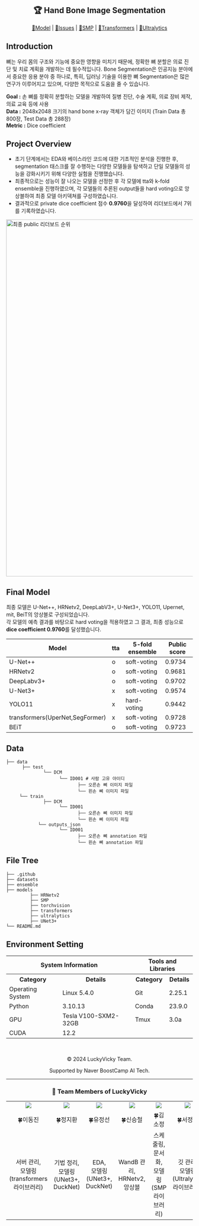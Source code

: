 <div align='center'>
  <h2>🏆 Hand Bone Image Segmentation</h2>
</div>


<div align="center">

[👀Model](#final-model) |
[🤔Issues](https://github.com/boostcampaitech7/level2-cv-semanticsegmentation-cv-02-lv3/issues) | 
[🚀SMP](https://github.com/qubvel-org/segmentation_models.pytorch) |
[🤗Transformers](https://huggingface.co/docs/transformers/en/index) |
[💎Ultralytics](https://github.com/ultralytics/ultralytics)
</div>

## Introduction
뼈는 우리 몸의 구조와 기능에 중요한 영향을 미치기 때문에, 정확한 뼈 분할은 의료 진단 및 치료 계획을 개발하는 데 필수적입니다. Bone Segmentation은 인공지능 분야에서 중요한 응용 분야 중 하나로, 특히, 딥러닝 기술을 이용한 뼈 Segmentation은 많은 연구가 이루어지고 있으며, 다양한 목적으로 도움을 줄 수 있습니다.

**Goal :** 손 뼈를 정확히 분할하는 모델을 개발하여 질병 진단, 수술 계획, 의료 장비 제작, 의료 교육 등에 사용<br>
**Data :** 2048x2048 크기의 hand bone x-ray 객체가 담긴 이미지 (Train Data 총 800장, Test Data 총 288장)<br>
**Metric :** Dice coefficient

## Project Overview
- 초기 단계에서는 EDA와 베이스라인 코드에 대한 기초적인 분석을 진행한 후, segmentation 태스크를 잘 수행하는 다양한 모델들을 탐색하고 단일 모델들의 성능을 강화시키기 위해 다양한 실험을 진행했습니다.
- 최종적으로는 성능이 잘 나오는 모델을 선정한 후 각 모델에 tta와 k-fold ensemble을 진행하였으며, 각 모델들의 추론된 output들을 hard voting으로 앙상블하여 최종 모델 아키덱쳐를 구성하였습니다.
- 결과적으로 private dice coefficient 점수 **0.9760**을 달성하여 리더보드에서 7위를 기록하였습니다.

<img width="962" alt="최종 public 리더보드 순위" src="https://github.com/user-attachments/assets/11fca078-8725-42e1-9bf3-ddc6147bc68b">

## Final Model
최종 모델은 U-Net++, HRNetv2, DeepLabV3+, U-Net3+, YOLO11, Upernet, mit, BeiT의 앙상블로 구성되었습니다. <br> 각 모델의 예측 결과를 바탕으로 hard voting을 적용하였고 그 결과, 최종 성능으로 **dice coefficient 0.9760**를 달성했습니다.<br>


Model | tta | 5-fold ensemble | Public score
-- | -- | -- | --
U-Net++ | o | soft-voting | 0.9734
HRNetv2 | o | soft-voting | 0.9681
DeepLabv3+ | o | soft-voting | 0.9702
U-Net3+ | x | soft-voting | 0.9574
YOLO11 | x | hard-voting | 0.9442
transformers(UperNet,SegFormer) | x | soft-voting | 0.9728
BEiT | o | soft-voting | 0.9723

## Data
```
├── data
      ├── test
              └── DCM
                    └── ID001 # 사람 고유 아이디
                           ├── 오른손 뼈 이미지 파일
                           └── 왼손 뼈 이미지 파일
     └── train
              ├── DCM
                    └── ID001
                           ├── 오른손 뼈 이미지 파일
                           └── 왼손 뼈 이미지 파일      
            └── outputs_json
                    └── ID001
                           ├── 오른손 뼈 annotation 파일
                           └── 왼손 뼈 annotation 파일   
``` 

## File Tree
```
├── .github
├── datasets
├── ensemble
├── models
         ├── HRNetv2
         ├── SMP
         ├── torchvision
         ├── transformers
         ├── ultralytics
         ├── UNet3+
└── README.md
```

## Environment Setting
<table>
  <tr>
    <th colspan="2">System Information</th> <!-- 행 병합 -->
    <th colspan="2">Tools and Libraries</th> <!-- 열 병합 -->
  </tr>
  <tr>
    <th>Category</th>
    <th>Details</th>
    <th>Category</th>
    <th>Details</th>
  </tr>
  <tr>
    <td>Operating System</td>
    <td>Linux 5.4.0</td>
    <td>Git</td>
    <td>2.25.1</td>
  </tr>
  <tr>
    <td>Python</td>
    <td>3.10.13</td>
    <td>Conda</td>
    <td>23.9.0</td>
  </tr>
  <tr>
    <td>GPU</td>
    <td>Tesla V100-SXM2-32GB</td>
    <td>Tmux</td>
    <td>3.0a</td>
  </tr>
  <tr>
    <td>CUDA</td>
    <td>12.2</td>
    <td></td>
    <td></td>
  </tr>
</table>
<br>

<p align='center'>© 2024 LuckyVicky Team.</p>
<p align='center'>Supported by Naver BoostCamp AI Tech.</p>

---

<div align='center'>
  <h3>👥 Team Members of LuckyVicky</h3>
  <table width="80%">
    <tr>
      <td align="center" valign="top" width="15%"><a href="https://github.com/jinlee24"><img src="https://avatars.githubusercontent.com/u/137850412?v=4"></a></td>
      <td align="center" valign="top" width="15%"><a href="https://github.com/stop0729"><img src="https://avatars.githubusercontent.com/u/78136790?v=4"></a></td>
      <td align="center" valign="top" width="15%"><a href="https://github.com/yjs616"><img src="https://avatars.githubusercontent.com/u/107312651?v=4"></a></td>
      <td align="center" valign="top" width="15%"><a href="https://github.com/sng-tory"><img src="https://avatars.githubusercontent.com/u/176906855?v=4"></a></td>
      <td align="center" valign="top" width="15%"><a href="https://github.com/Soojeoong"><img src="https://avatars.githubusercontent.com/u/100748928?v=4"></a></td>
      <td align="center" valign="top" width="15%"><a href="https://github.com/cyndii20"><img src="https://avatars.githubusercontent.com/u/90389093?v=4"></a></td>
    </tr>
    <tr>
      <td align="center">🍀이동진</td>
      <td align="center">🍀정지환</td>
      <td align="center">🍀유정선</td>
      <td align="center">🍀신승철</td>
      <td align="center">🍀김소정</td>
      <td align="center">🍀서정연</td>
    </tr>
    <tr>
      <td align="center">서버 관리, <br> 모델링(transformers 라이브러리)</td>
      <td align="center">기법 정리, <br> 모델링(UNet3+, DuckNet) </td>
      <td align="center">EDA, <br> 모델링(UNet3+, DuckNet) </td>
      <td align="center">WandB 관리, <br> HRNetv2, <br> 앙상블 </td>
      <td align="center">스케줄링, <br>문서화, <br>모델링(SMP 라이브러리) </td>
      <td align="center">깃 관리, <br>모델링(Ultralytics 라이브러리) </td>
    </tr>
  </table>
</div>
